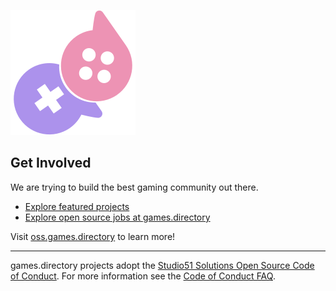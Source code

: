 ![games.directory](/images/gamesdirectory-logo.svg)

## Get Involved

We are trying to build the best gaming community out there.

* [Explore featured projects](https://oss.games.directory/projects/)
* [Explore open source jobs at games.directory](https://careers.games.directory/uk/en/jobs)

Visit [oss.games.directory](https://oss.games.directory) to learn more!

---

games.directory projects adopt the [Studio51 Solutions Open Source Code of Conduct](https://oss.games.directory/codeofconduct/). For more information see the [Code of Conduct FAQ](https://oss.games.directory/codeofconduct/faq/).